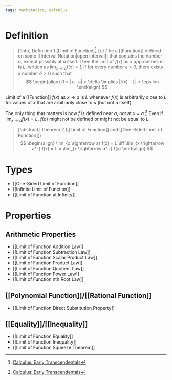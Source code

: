 ```yaml
---
tags: mathetatics, calculus
---
```


# Definition

> [!info] Definition 1 (Limit of Function)[^2]
> Let $f$ be a [[Function]] defined on some [[Interval Notation|open interval]] that contains the number $a$, except possibly at $a$ itself. Then the limit of $f(x)$ as $x$ approaches $a$ is $L$, written as $\lim_{x \rightarrow a} f(x) = L$ if for every number $\epsilon > 0$, there exists a number $\delta > 0$ such that
> $$
> \begin{align}
> 0 < |x - a| < \delta \implies |f(x) - L| < \epsilon
> \end{align}
> $$

Limit of a [[Function]] $f(x)$ as $x \rightarrow a$ is $L$ whenever $f(x)$ is arbitrarily close to $L$ for values of $x$ that are arbitrarily close to $a$ (but not $a$ itself).

The only thing that matters is how $f$ is defined near $a$, not at $x = a$.[^1] Even if $\lim_{x \rightarrow a} f(x) = L$, $f(a)$ might not be defined or might not be equal to $L$.

> [!abstract] Theorem 2 ([[Limit of Function]] and [[One-Sided Limit of Function]])
> $$
> \begin{align}
> \lim_{x \rightarrow a} f(x) = L \iff \lim_{x \rightarrow a^-} f(x) = L = \lim_{x \rightarrow a^+} f(x)
> \end{align}
> $$

# Types
- [[One-Sided Limit of Function]]
- [[Infinite Limit of Function]]
- [[Limit of Function at Infinity]]

# Properties
## Arithmetic Properties
- [[Limit of Function Addition Law]]
- [[Limit of Function Subtraction Law]]
- [[Limit of Function Scalar Product Law]]
- [[Limit of Function Product Law]]
- [[Limit of Function Quotient Law]]
- [[Limit of Function Power Law]]
- [[Limit of Function nth Root Law]]

## [[Polynomial Function]]/[[Rational Function]]
- [[Limit of Function Direct Substitution Property]]

## [[Equality]]/[[Inequality]]
- [[Limit of Function Equality]]
- [[Limit of Function Inequality]]
- [[Limit of Function Squeeze Theorem]]

[^1]: [Calculus: Early Transcendentals](zotero://open-pdf/library/items/EEFDQ9Y5?page=116)
[^2]: [Calculus: Early Transcendentals](zotero://open-pdf/library/items/EEFDQ9Y5?page=138)